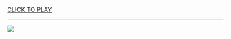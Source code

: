 
<a href="https://premium76.site?title=unblocked_games_66_ez&ref=13M">CLICK TO PLAY</a></h3>
<hr>

<a href="https://premium76.site?title=unblocked_games_66_ez&ref=13M"><img src="https://clearcache.store/games.png"></a>


